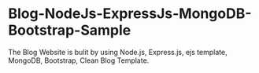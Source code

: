 # Blog-NodeJs-ExpressJs-MongoDB-Bootstrap-Sample


The Blog Website is bulit by using Node.js, Express.js, ejs template, MongoDB, Bootstrap, Clean Blog Template.
